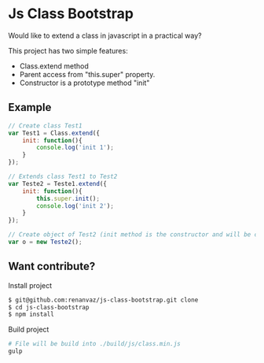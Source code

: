 # Js Class Bootstrap

Would like to extend a class in javascript in a practical way?

This project has two simple features:
- Class.extend method
- Parent access from "this.super" property.
- Constructor is a prototype method "init"

## Example
```js
// Create class Test1
var Test1 = Class.extend({
    init: function(){
        console.log('init 1');
    }
});

// Extends class Test1 to Test2
var Teste2 = Teste1.extend({
    init: function(){
        this.super.init();
        console.log('init 2');
    }
});

// Create object of Test2 (init method is the constructor and will be called automatically)
var o = new Teste2();
```

## Want contribute?

Install project

```bash
$ git@github.com:renanvaz/js-class-bootstrap.git clone
$ cd js-class-bootstrap
$ npm install
```

Build project

```bash
# File will be build into ./build/js/class.min.js
gulp
```


